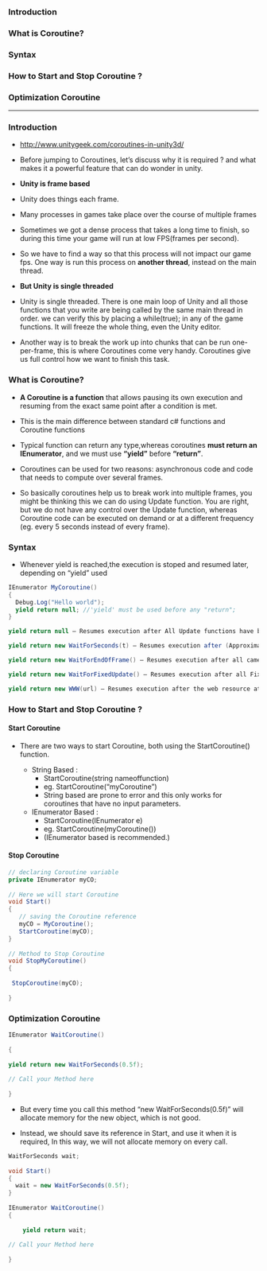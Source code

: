 ### Introduction
### What is Coroutine?
### Syntax
### How to Start and Stop Coroutine ?
### Optimization Coroutine


--------------------------------------------------------------------------------------

### Introduction
* http://www.unitygeek.com/coroutines-in-unity3d/

* Before jumping to Coroutines, let’s discuss why it is required ? and what makes it a powerful feature that can do wonder in unity.

* **Unity is frame based**
* Unity does things each frame.
* Many processes in games take place over the course of multiple frames
* Sometimes we got a dense process that takes a long time to finish, so during this time your game will run at low FPS(frames per second).
* So we have to find a way so that this process will not impact our game fps. One way is run this process on **another thread**, instead on the main thread.

* **But Unity is single threaded**
* Unity is single threaded. There is one main loop of Unity and all those functions that you write are being called by the same main thread in order. we can verify this by placing a while(true); in any of the game functions. It will freeze the whole thing, even the Unity editor.
* Another way is to break the work up into chunks that can be run one-per-frame, this is where Coroutines come very handy. Coroutines give us full control how we want to finish this task.

### What is Coroutine?

* **A Coroutine is a function** that allows pausing its own execution and resuming from the exact same point after a condition is met.

* This is the main difference between standard c# functions and Coroutine functions

* Typical function can return any type,whereas coroutines **must return an IEnumerator**, and we must use **“yield”** before **“return”**.

* Coroutines can be used for two reasons: asynchronous code and code that needs to compute over several frames.

* So basically coroutines help us to break work into multiple frames, you might be thinking this we can do using Update function. You are right, but we do not have any control over the Update function, whereas Coroutine code can be executed on demand or at a different frequency (eg. every 5 seconds instead of every frame).


### Syntax

* Whenever yield is reached,the execution is stoped and resumed later, depending on “yield” used


```c#
IEnumerator MyCoroutine()
{
  Debug.Log("Hello world");
  yield return null; //'yield' must be used before any "return";
}

yield return null – Resumes execution after All Update functions have been called, on the next frame

yield return new WaitForSeconds(t) – Resumes execution after (Approximately) t seconds

yield return new WaitForEndOfFrame() – Resumes execution after all cameras and GUI were rendered

yield return new WaitForFixedUpdate() – Resumes execution after all FixedUpdates have been called on all scripts

yield return new WWW(url) – Resumes execution after the web resource at URL was downloaded or failed.

```

### How to Start and Stop Coroutine ?

#### Start Coroutine
* There are two ways to start Coroutine, both using the StartCoroutine() function.

  * String Based : 
    * StartCoroutine(string nameoffunction) 
    * eg. StartCoroutine(“myCoroutine”)
    * String based are prone to error and this only works for coroutines that have no input parameters.
  * IEnumerator Based : 
    * StartCoroutine(IEnumerator e) 
    * eg. StartCoroutine(myCoroutine()) 
    * (IEnumerator based is recommended.)

#### Stop Coroutine

```c#
// declaring Coroutine variable
private IEnumerator myCO;
 
// Here we will start Coroutine
void Start()
{
   // saving the Coroutine reference
   myCO = MyCoroutine();
   StartCoroutine(myCO);
}
 
// Method to Stop Coroutine
void StopMyCoroutine()
{
 
 StopCoroutine(myCO);
 
}
```

### Optimization Coroutine

```c#
IEnumerator WaitCoroutine()
 
{
 
yield return new WaitForSeconds(0.5f);
 
// Call your Method here
 
}
````

* But every time you call this method “new WaitForSeconds(0.5f)” will allocate memory for the new object, which is not good.

* Instead, we should save its reference in Start, and use it when it is required, In this way, we will not allocate memory on every call.

```c#
WaitForSeconds wait;
 
void Start()
{
  wait = new WaitForSeconds(0.5f);
}
  
IEnumerator WaitCoroutine()
{
 
    yield return wait;
 
// Call your Method here
 
}
```






























